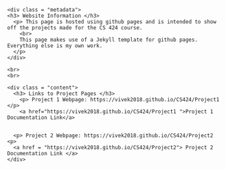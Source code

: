 <html>
  <head> 
    <title> CS424 </title> 
  </head> 
  
  <body> 
  
    <div class = "metadata"> 
    <h3> Website Information </h3> 
      <p> This page is hosted using github pages and is intended to show off the projects made for the CS 424 course. 
        <br>
        This page makes use of a Jekyll template for github pages. Everything else is my own work. 
      </p> 
    </div>
    
    <br>
    <br>
    
    <div class = "content">
      <h3> Links to Project Pages </h3> 
        <p> Project 1 Webpage: https://vivek2018.github.io/CS424/Project1 </p>
        <a href="https://vivek2018.github.io/CS424/Project1 ">Project 1 Documentation Link</a>


      <p> Project 2 Webpage: https://vivek2018.github.io/CS424/Project2 <p> 
      <a href = "https://vivek2018.github.io/CS424/Project2"> Project 2 Documentation Link </a>
    </div> 
  
  </body> 
</html>







